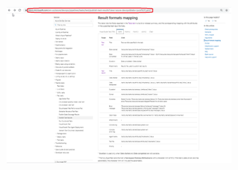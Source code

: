 ![Result format mapping](./2021_05_04_11_22_26_Publish_Test_Results_task_Azure_Pipelines_Microsoft_Docs.png)